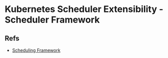 Kubernetes Scheduler Extensibility - Scheduler Framework
========================================================

## Refs

* [Scheduling Framework](https://kubernetes.io/docs/concepts/scheduling-eviction/scheduling-framework/)